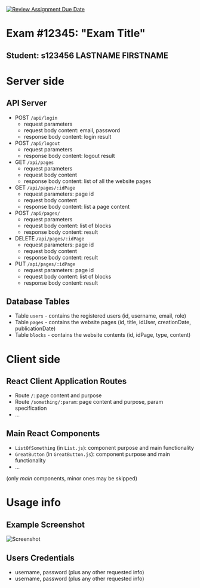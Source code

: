 [![Review Assignment Due Date](https://classroom.github.com/assets/deadline-readme-button-24ddc0f5d75046c5622901739e7c5dd533143b0c8e959d652212380cedb1ea36.svg)](https://classroom.github.com/a/_XpznRuT)
# Exam #12345: "Exam Title"

## Student: s123456 LASTNAME FIRSTNAME 

# Server side

## API Server

- POST `/api/login`
  - request parameters
  - request body content: email, password
  - response body content: login result
- POST `/api/logout`
  - request parameters
  - response body content: logout result
- GET `/api/pages`
  - request parameters
  - request body content
  - response body content: list of all the website pages
- GET `/api/pages/:idPage`
  - request parameters: page id
  - request body content
  - response body content: list a page content
- POST `/api/pages/`
  - request parameters
  - request body content: list of blocks
  - response body content: result
- DELETE `/api/pages/:idPage`
  - request parameters: page id
  - request body content
  - response body content: result
- PUT `/api/pages/:idPage`
  - request parameters: page id
  - request body content: list of blocks
  - response body content: result

## Database Tables

- Table `users` - contains the registered users 
  (id, username, email, role)
- Table `pages` - contains the website pages
  (id, title, idUser, creationDate, publicationDate)
- Table `blocks` - contains the website contents
  (id, idPage, type, content)

# Client side


## React Client Application Routes

- Route `/`: page content and purpose
- Route `/something/:param`: page content and purpose, param specification
- ...


## Main React Components

- `ListOfSomething` (in `List.js`): component purpose and main functionality
- `GreatButton` (in `GreatButton.js`): component purpose and main functionality
- ...

(only _main_ components, minor ones may be skipped)

# Usage info

## Example Screenshot

![Screenshot](./img/screenshot.jpg)

## Users Credentials

- username, password (plus any other requested info)
- username, password (plus any other requested info)
